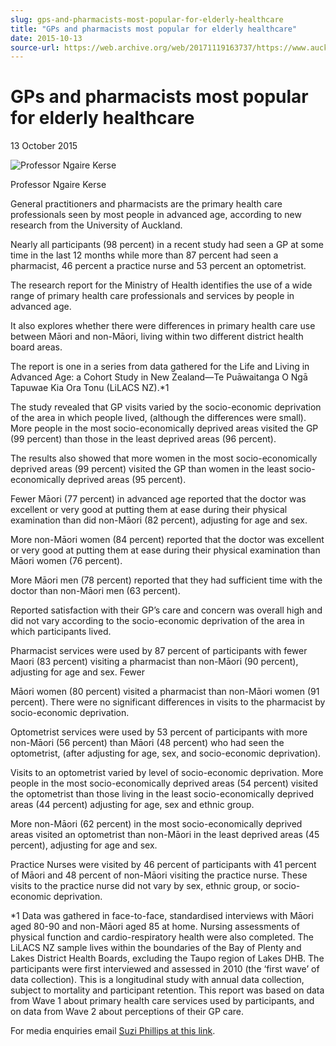 ```yaml
---
slug: gps-and-pharmacists-most-popular-for-elderly-healthcare
title: "GPs and pharmacists most popular for elderly healthcare"
date: 2015-10-13
source-url: https://web.archive.org/web/20171119163737/https://www.auckland.ac.nz/en/about/news-events-and-notices/news/news-2015/10/gps-and-pharmacists-most-popular-for-elderly-healthcare.html
---
```

GPs and pharmacists most popular for elderly healthcare
=======================================================

13 October 2015

![Professor Ngaire Kerse](https://www.auckland.ac.nz/en/about/news-events-and-notices/news/news-2015/10/gps-and-pharmacists-most-popular-for-elderly-healthcare/_jcr_content/par/textimage/image.img.jpg/1453346092525.jpg "Professor Ngaire Kerse")

Professor Ngaire Kerse

General practitioners and pharmacists are the primary health care professionals seen by most people in advanced age, according to new research from the University of Auckland.

Nearly all participants (98 percent) in a recent study had seen a GP at some time in the last 12 months while more than 87 percent had seen a pharmacist, 46 percent a practice nurse and 53 percent an optometrist.

The research report for the Ministry of Health identifies the use of a wide range of primary health care professionals and services by people in advanced age.

It also explores whether there were differences in primary health care use between Māori and non-Māori, living within two different district health board areas.

The report is one in a series from data gathered for the Life and Living in Advanced Age: a Cohort Study in New Zealand—Te Puāwaitanga O Ngā Tapuwae Kia Ora Tonu (LiLACS NZ).\*1

The study revealed that GP visits varied by the socio-economic deprivation of the area in which people lived, (although the differences were small). More people in the most socio-economically deprived areas visited the GP (99 percent) than those in the least deprived areas (96 percent).

The results also showed that more women in the most socio-economically deprived areas (99 percent) visited the GP than women in the least socio-economically deprived areas (95 percent).

Fewer Māori (77 percent) in advanced age reported that the doctor was excellent or very good at putting them at ease during their physical examination than did non-Māori (82 percent), adjusting for age and sex.

More non-Māori women (84 percent) reported that the doctor was excellent or very good at putting them at ease during their physical examination than Māori women (76 percent).

More Māori men (78 percent) reported that they had sufficient time with the doctor than non-Māori men (63 percent).

Reported satisfaction with their GP’s care and concern was overall high and did not vary according to the socio-economic deprivation of the area in which participants lived.

Pharmacist services were used by 87 percent of participants with fewer Maori (83 percent) visiting a pharmacist than non-Māori (90 percent), adjusting for age and sex. Fewer

Māori women (80 percent) visited a pharmacist than non-Māori women (91 percent). There were no significant differences in visits to the pharmacist by socio-economic deprivation.

Optometrist services were used by 53 percent of participants with more non-Māori (56 percent) than Māori (48 percent) who had seen the optometrist, (after adjusting for age, sex, and socio-economic deprivation).

Visits to an optometrist varied by level of socio-economic deprivation. More people in the most socio-economically deprived areas (54 percent) visited the optometrist than those living in the least socio-economically deprived areas (44 percent) adjusting for age, sex and ethnic group.

More non-Māori (62 percent) in the most socio-economically deprived areas visited an optometrist than non-Māori in the least deprived areas (45 percent), adjusting for age and sex.

Practice Nurses were visited by 46 percent of participants with 41 percent of Māori and 48 percent of non-Māori visiting the practice nurse. These visits to the practice nurse did not vary by sex, ethnic group, or socio-economic deprivation.  
  
\*1 Data was gathered in face-to-face, standardised interviews with Māori aged 80-90 and non-Māori aged 85 at home. Nursing assessments of physical function and cardio-respiratory health were also completed. The LiLACS NZ sample lives within the boundaries of the Bay of Plenty and Lakes District Health Boards, excluding the Taupo region of Lakes DHB. The participants were first interviewed and assessed in 2010 (the ‘first wave’ of data collection). This is a longitudinal study with annual data collection, subject to mortality and participant retention. This report was based on data from Wave 1 about primary health care services used by participants, and on data from Wave 2 about perceptions of their GP care.  

For media enquiries email [Suzi Phillips at this link](mailto:s.phillips@auckland.ac.nz).
